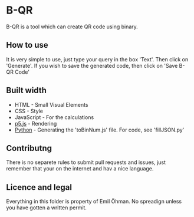 # B-QR

B-QR is a tool which can create QR code using binary.

## How to use

It is very simple to use, just type your query in the box 'Text'. Then click on 'Generate'. If you wish to save the generated code, then click on 'Save B-QR Code'

## Built width

* HTML - Small Visual Elements
* CSS - Style
* JavaScript - For the calculations
* [p5.js](http://p5js.org) - Rendering
* [Python](http://python.org) - Generating the 'toBinNum.js' file. For code, see 'fillJSON.py'

## Contributng

There is no separete rules to submit pull requests and issues, just remember that your on the internet and hav a nice language.

## Licence and legal

Everything in this folder is property of Emil Öhman. No spreadign unless you have gotten a written permit.
